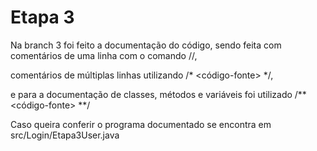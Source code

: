 # Etapa 3
Na branch 3 foi feito a documentação do código, sendo feita com comentários de uma linha com o comando //,

comentários de múltiplas linhas utilizando /* <código-fonte> */, 

e para a documentação de classes, métodos e variáveis foi utilizado /** <código-fonte> **/ 

Caso queira conferir o programa documentado se encontra em src/Login/Etapa3User.java
